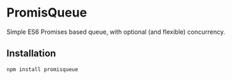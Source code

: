 # PromisQueue

Simple ES6 Promises based queue, with optional (and flexible) concurrency.

## Installation

    npm install promisqueue